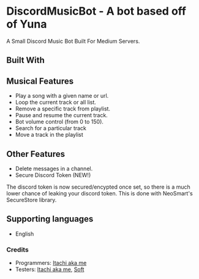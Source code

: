 # DiscordMusicBot - A bot based off of Yuna

A Small Discord Music Bot Built For Medium Servers.

## Built With



## Musical Features

* Play a song with a given name or url.
* Loop the current track or all list.
* Remove a specific track from playlist.
* Pause and resume the current track.
* Bot volume control (from 0 to 150).
* Search for a particular track
* Move a track in the playlist

## Other Features

* Delete messages in a channel.
* Secure Discord Token (NEW!)

The discord token is now secured/encypted once set, so there is a much lower chance of leaking your discord token.
This is done with NeoSmart's SecureStore library.

## Supporting languages

* English

### Credits
* Programmers: [Itachi aka me](https://github.com/ltachiUchiha)
* Testers: [Itachi aka me](https://github.com/ltachiUchiha), [Soft](https://github.com/m4x150)
